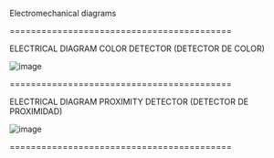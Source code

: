 Electromechanical diagrams

==========================================

ELECTRICAL DIAGRAM
COLOR DETECTOR (DETECTOR DE COLOR)

![image](https://github.com/auric123/95octano/assets/171710232/2b4d55c0-95db-4f6b-8a1a-8af38ba81439)

==========================================

ELECTRICAL DIAGRAM
PROXIMITY DETECTOR (DETECTOR DE PROXIMIDAD)

![image](https://github.com/user-attachments/assets/a85247f2-74b8-470f-9258-cc99588387a5)

==========================================


